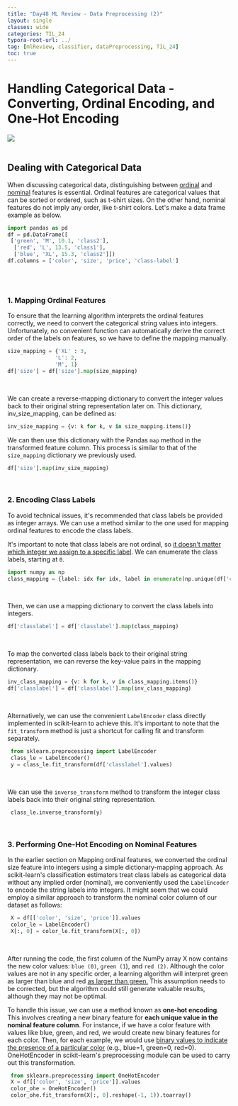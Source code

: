 ```yaml
---
title: "Day48 ML Review - Data Preprocessing (2)"
layout: single
classes: wide
categories: TIL_24
typora-root-url: ../
tag: [mlReview, classifier, dataPreprocessing, TIL_24]
toc: true 
---
```


# Handling Categorical Data - Converting, Ordinal Encoding, and One-Hot Encoding

<img src="/blog/images/2024-08-07-TIL24_Day48/F6EB4DB5-A21F-4352-AF12-57B2710381F1_1_102_o.jpeg"><br><br>



## Dealing with Categorical Data

When discussing categorical data, distinguishing between <u>ordinal</u> and <u>nominal</u> features is essential. Ordinal features are categorical values that can be sorted or ordered, such as t-shirt sizes. On the other hand, nominal features do not imply any order, like t-shirt colors. Let's make a data frame example as below. 

```python
import pandas as pd
df = pd.DataFrame([
 ['green', 'M', 10.1, 'class2'],
  ['red', 'L', 13.5, 'class1'],
  ['blue', 'XL', 15.3, 'class2']])
df.columns = ['color', 'size', 'price', 'class-label']
```

<br><br>

### 1. Mapping Ordinal Features

To ensure that the learning algorithm interprets the ordinal features correctly, we need to convert the categorical string values into integers. Unfortunately, no convenient function can automatically derive the correct order of the labels on features, so we have to define the mapping manually.

```python
size_mapping = {'XL' : 3, 
               'L': 2,
               'M', 1}
df['size'] = df['size'].map(size_mapping)
```

<br>

We can create a reverse-mapping dictionary to convert the integer values back to their original string representation later on. This dictionary, inv_size_mapping, can be defined as: 
```python
inv_size_mapping = {v: k for k, v in size_mapping.items()}
```
We can then use this dictionary with the Pandas `map` method in the transformed feature column. This process is similar to that of the `size_mapping` dictionary we previously used.

```python
df['size'].map(inv_size_mapping)
```

<br>

### 2. Encoding Class Labels

To avoid technical issues, it's recommended that class labels be provided as integer arrays. We can use a method similar to the one used for mapping ordinal features to encode the class labels. 

It's important to note that class labels are not ordinal, so <u>it doesn't matter which integer we assign to a specific label</u>. We can enumerate the class labels, starting at `0`.

```python
import numpy as np
class_mapping = {label: idx for idx, label in enumerate(np.unique(df['classlabel']))}
```

<br>

Then, we can use a mapping dictionary to convert the class labels into integers.

```python
df['classlabel'] = df['classlabel'].map(class_mapping)
```

<br>

To map the converted class labels back to their original string representation, we can reverse the key-value pairs in the mapping dictionary. 

```python
inv_class_mapping = {v: k for k, v in class_mapping.items()}
df['classlabel'] = df['classlabel'].map(inv_class_mapping)
```

<br>

Alternatively, we can use the convenient `LabelEncoder` class directly implemented in scikit-learn to achieve this. It's important to note that the `fit_transform` method is just a shortcut for calling fit and transform separately.

```python
 from sklearn.preprocessing import LabelEncoder
 class_le = LabelEncoder()
 y = class_le.fit_transform(df['classlabel'].values)
```

<br>

We can use the `inverse_transform` method to transform the integer class labels back into their original string representation.

```python
 class_le.inverse_transform(y)
```

<br>

### 3. Performing One-Hot Encoding on Nominal Features

In the earlier section on Mapping ordinal features, we converted the ordinal size feature into integers using a simple dictionary-mapping approach. As scikit-learn's classification estimators treat class labels as categorical data without any implied order (nominal), we conveniently used the `LabelEncoder` to encode the string labels into integers. It might seem that we could employ a similar approach to transform the nominal color column of our dataset as follows:

```python
 X = df[['color', 'size', 'price']].values
 color_le = LabelEncoder()
 X[:, 0] = color_le.fit_transform(X[:, 0])
```

<br>

After running the code, the first column of the NumPy array X now contains the new color values: `blue (0)`, `green (1`), and `red (2)`. Although the color values are not in any specific order, a learning algorithm will interpret green as larger than blue and red <u>as larger than green.</u> This assumption needs to be corrected, but the algorithm could still generate valuable results, although they may not be optimal.

To handle this issue, we can use a method known as **one-hot encoding**. This involves creating a new binary feature for **each unique value in the nominal feature column**. For instance, if we have a color feature with values like blue, green, and red, we would create new binary features for each color. Then, for each example, we would use <u>binary values to indicate the presence of a particular color</u> (e.g., blue=1, green=0, red=0). OneHotEncoder in scikit-learn's preprocessing module can be used to carry out this transformation.

```python
 from sklearn.preprocessing import OneHotEncoder
 X = df[['color', 'size', 'price']].values
 color_ohe = OneHotEncoder()
 color_ohe.fit_transform(X[:, 0].reshape(-1, 1)).toarray()
```



<br><br>

